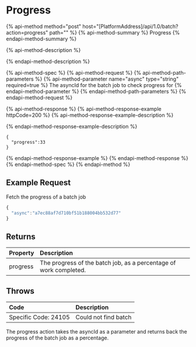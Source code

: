 # Progress

{% api-method method="post" host="\[PlatformAddress\]/api/1.0/batch?action=progress" path="" %}
{% api-method-summary %}
Progress
{% endapi-method-summary %}

{% api-method-description %}

{% endapi-method-description %}

{% api-method-spec %}
{% api-method-request %}
{% api-method-path-parameters %}
{% api-method-parameter name="async" type="string" required=true %}
The asyncId for the batch job to check progress for
{% endapi-method-parameter %}
{% endapi-method-path-parameters %}
{% endapi-method-request %}

{% api-method-response %}
{% api-method-response-example httpCode=200 %}
{% api-method-response-example-description %}

{% endapi-method-response-example-description %}

```text
{ 
  "progress":33
}
```
{% endapi-method-response-example %}
{% endapi-method-response %}
{% endapi-method-spec %}
{% endapi-method %}

## Example Request

Fetch the progress of a batch job

```javascript
{
  "async":"a7ec88af7d710bf51b188004bb532d77"
}
```

## Returns

| Property | Description |
| :--- | :--- |
| progress | The progress of the batch job, as a percentage of work completed. |

## Throws

| Code | Description |
| :--- | :--- |
| Specific Code: 24105 | Could not find batch |

The progress action takes the asyncId as a parameter and returns back the progress of the batch job as a percentage.

